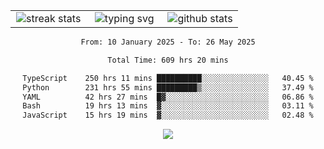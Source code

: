 <div align="center">
  <table style="border: none;" border="0" cellspacing="0" cellpadding="0">
    <tr>
      <td align="center" width="33%">
        <img src="https://github-readme-streak-stats.herokuapp.com/?user=kurtismassey&theme=tokyonight&hide_border=true" alt="streak stats" />
      </td>
      <td align="center" width="33%">
        <img src="https://readme-typing-svg.herokuapp.com/?font=Fira+Code&weight=600&size=15&duration=4000&pause=1000&color=00FF00&center=true&vCenter=true&random=false&width=150&lines=Hey%2C+I%27m+Kurtis!" alt="typing svg" />
      </td>
      <td align="center" width="33%">
        <img src="https://github-readme-stats.vercel.app/api?username=kurtismassey&show_icons=true&theme=tokyonight&hide_title=true" alt="github stats" />
      </td>
    </tr>
  </table>
</div>
<div align="center">

<!--START_SECTION:waka-->

```txt
From: 10 January 2025 - To: 26 May 2025

Total Time: 609 hrs 20 mins

TypeScript    250 hrs 11 mins ██████████░░░░░░░░░░░░░░░   40.45 %
Python        231 hrs 55 mins █████████▒░░░░░░░░░░░░░░░   37.49 %
YAML          42 hrs 27 mins  █▓░░░░░░░░░░░░░░░░░░░░░░░   06.86 %
Bash          19 hrs 13 mins  ▓░░░░░░░░░░░░░░░░░░░░░░░░   03.11 %
JavaScript    15 hrs 19 mins  ▓░░░░░░░░░░░░░░░░░░░░░░░░   02.48 %
```

<!--END_SECTION:waka-->

  <img src="https://github-readme-activity-graph.vercel.app/graph?username=kurtismassey&theme=tokyo-night&hide_border=true&custom_title=Contribution%20Graph" />

</div>